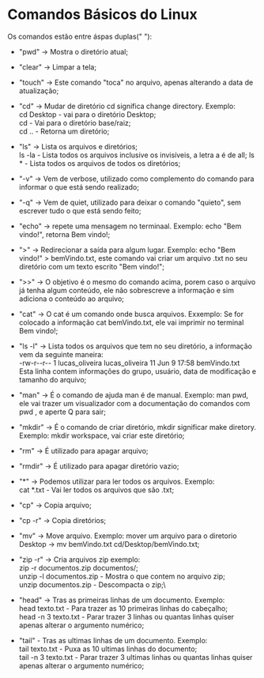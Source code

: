 # Comandos Básicos do Linux

Os comandos estão entre áspas duplas(" "):

* "pwd" -> Mostra o diretório atual;

* "clear" -> Limpar a tela;

* "touch" -> Este comando "toca" no arquivo, apenas alterando a data de atualização;

* "cd" -> Mudar de diretório cd significa change directory. Exemplo: \
cd Desktop - vai para o diretório Desktop;\
cd - Vai para o diretório base/raiz;\
cd .. - Retorna um diretório;

* "ls" -> Lista os arquivos e diretórios;\
ls -la - Lista todos os arquivos inclusive os invisíveis, a letra a é de all;
ls * - Lista todos os arquivos de todos os diretórios;

* "-v" -> Vem de verbose, utilizado como complemento do comando para informar o que está sendo realizado;

* "-q" -> Vem de quiet, utilizado para deixar o comando "quieto", sem escrever tudo o que está sendo feito;

* "echo" -> repete uma mensagem no terminaal. Exemplo: echo "Bem vindo!", retorna Bem vindo!;

* ">" -> Redirecionar a saída para algum lugar. Exemplo: echo "Bem vindo!" > bemVindo.txt, este comando vai criar um arquivo .txt no seu diretório com um texto escrito "Bem vindo!";

* ">>" ->  O objetivo é o mesmo do comando acima, porem caso o arquivo já tenha algum conteúdo, ele não sobrescreve a informação e sim adiciona o conteúdo ao arquivo;

* "cat" -> O cat é um comando onde busca arquivos. Exxemplo: Se for colocado a informação cat bemVindo.txt, ele vai imprimir no terminal Bem vindo!;

* "ls -l" -> Lista todos os arquivos que tem no seu diretório, a informação vem da seguinte maneira: \
\-rw-r--r-- 1 lucas_oliveira lucas_oliveira 11 Jun  9 17:58 bemVindo.txt \
Esta linha contem informações do grupo, usuário, data de modificação e tamanho do arquivo;

* "man" -> É o comando de ajuda man é de manual. Exemplo: man pwd, ele vai trazer um visualizador com a documentação do comandos com pwd , e aperte Q para sair;

* "mkdir" -> É o comando de criar diretório, mkdir significar make diretory. Exemplo: mkdir workspace, vai criar este diretório;

* "rm" -> É utilizado para apagar arquivo;

* "rmdir" -> É utilizado para apagar diretório vazio;

* "*" -> Podemos utilizar para ler todos os arquivos. Exemplo: \
 cat *.txt - Vai ler todos os arquivos que são .txt;

* "cp" -> Copia arquivo;

* "cp -r" -> Copia diretórios;

* "mv" -> Move arquivo. Exemplo: mover um arquivo para o diretorio Desktop -> mv bemVindo.txt cd/Desktop/bemVindo.txt;

* "zip -r" -> Cria arquivos zip exemplo: \
zip -r documentos.zip documentos/;\
unzip -l documentos.zip - Mostra o que contem no arquivo zip;\
unzip documentos.zip - Descompacta o zip;\

* "head" -> Tras as primeiras linhas de um documento. Exemplo:\
head texto.txt - Para trazer as 10 primeiras linhas do cabeçalho;\
head -n 3 texto.txt - Parar trazer 3 linhas ou quantas linhas quiser apenas alterar o argumento numérico;

* "tail" - Tras as ultimas linhas de um documento. Exemplo:\
tail texto.txt - Puxa as 10 ultimas linhas do documento;\
tail -n 3 texto.txt - Parar trazer 3 ultimas linhas ou quantas linhas quiser apenas alterar o argumento numérico;
